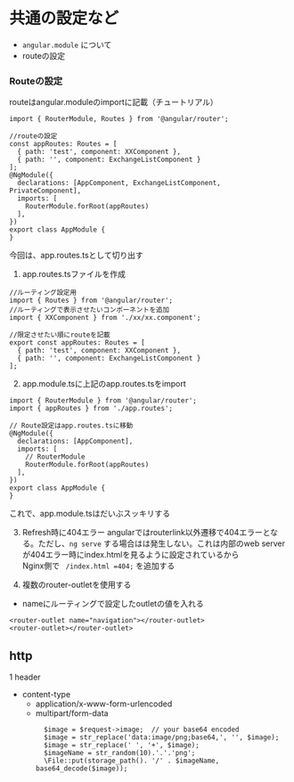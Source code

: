 # 共通の設定など

- `angular.module` について
- routeの設定


### Routeの設定
routeはangular.moduleのimportに記載（チュートリアル） 

```
import { RouterModule, Routes } from '@angular/router';

//routeの設定
const appRoutes: Routes = [
  { path: 'test', component: XXComponent },
  { path: '', component: ExchangeListComponent }
];
@NgModule({
  declarations: [AppComponent, ExchangeListComponent, PrivateComponent],
  imports: [
    RouterModule.forRoot(appRoutes)
  ],
})
export class AppModule {
}
```
今回は、app.routes.tsとして切り出す  
1. app.routes.tsファイルを作成

```
//ルーティング設定用
import { Routes } from '@angular/router';
//ルーティングで表示させたいコンポーネントを追加
import { XXComponent } from './xx/xx.component';

//限定させたい順にrouteを記載
export const appRoutes: Routes = [
  { path: 'test', component: XXComponent },
  { path: '', component: ExchangeListComponent }
];
```

2. app.module.tsに上記のapp.routes.tsをimport
```
import { RouterModule } from '@angular/router';
import { appRoutes } from './app.routes';

// Route設定はapp.routes.tsに移動
@NgModule({
  declarations: [AppComponent],
  imports: [
    // RouterModule
    RouterModule.forRoot(appRoutes)
  ],
})
export class AppModule {
}
```
これで、app.module.tsはだいぶスッキリする

3. Refresh時に404エラー
angularではrouterlink以外遷移で404エラーとなる。ただし、`ng serve` する場合はは発生しない。これは内部のweb serverが404エラー時にindex.htmlを見るように設定されているから  
Nginx側で ` /index.html =404;` を追加する


4. 複数のrouter-outletを使用する
  - nameにルーティングで設定したoutletの値を入れる
```
<router-outlet name="navigation"></router-outlet>
<router-outlet></router-outlet>
```


## http

1 header
  - content-type
    - application/x-www-form-urlencoded
    - multipart/form-data
      ```
        $image = $request->image;  // your base64 encoded
        $image = str_replace('data:image/png;base64,', '', $image);
        $image = str_replace(' ', '+', $image);
        $imageName = str_random(10).'.'.'png';
        \File::put(storage_path(). '/' . $imageName, base64_decode($image));
      ```
